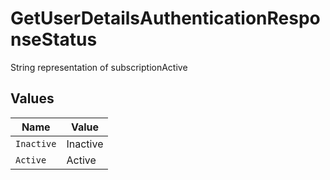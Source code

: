 # GetUserDetailsAuthenticationResponseStatus

String representation of subscriptionActive


## Values

| Name       | Value      |
| ---------- | ---------- |
| `Inactive` | Inactive   |
| `Active`   | Active     |